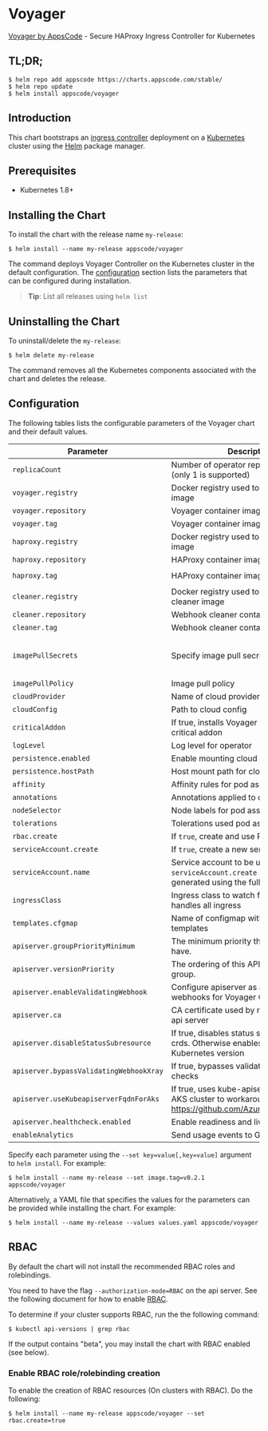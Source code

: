# Voyager
[Voyager by AppsCode](https://github.com/appscode/voyager) - Secure HAProxy Ingress Controller for Kubernetes

## TL;DR;

```console
$ helm repo add appscode https://charts.appscode.com/stable/
$ helm repo update
$ helm install appscode/voyager
```

## Introduction

This chart bootstraps an [ingress controller](https://github.com/appscode/voyager) deployment on a [Kubernetes](http://kubernetes.io) cluster using the [Helm](https://helm.sh) package manager.


## Prerequisites

- Kubernetes 1.8+

## Installing the Chart
To install the chart with the release name `my-release`:

```console
$ helm install --name my-release appscode/voyager
```

The command deploys Voyager Controller on the Kubernetes cluster in the default configuration. The [configuration](#configuration) section lists the parameters that can be configured during installation.

> **Tip**: List all releases using `helm list`

## Uninstalling the Chart

To uninstall/delete the `my-release`:

```console
$ helm delete my-release
```

The command removes all the Kubernetes components associated with the chart and deletes the release.

## Configuration

The following tables lists the configurable parameters of the Voyager chart and their default values.


| Parameter                            | Description                                                   | Default               |
| ------------------------------------ | ------------------------------------------------------------- | ----------------------|
| `replicaCount`                       | Number of operator replicas to create (only 1 is supported)   | `1`                   |
| `voyager.registry`                   | Docker registry used to pull Voyager image                    | `appscode`            |
| `voyager.repository`                 | Voyager container image                                       | `voyager`             |
| `voyager.tag`                        | Voyager container image tag                                   | `8.0.1`          |
| `haproxy.registry`                   | Docker registry used to pull HAProxy image                    | `appscode`            |
| `haproxy.repository`                 | HAProxy container image                                       | `haproxy`             |
| `haproxy.tag`                        | HAProxy container image tag                                   | `1.9.2-8.0.1-alpine` |
| `cleaner.registry`                   | Docker registry used to pull Webhook cleaner image            | `appscode`            |
| `cleaner.repository`                 | Webhook cleaner container image                               | `kubectl`             |
| `cleaner.tag`                        | Webhook cleaner container image tag                           | `v1.11`               |
| `imagePullSecrets`                   | Specify image pull secrets                                    | `nil` (does not add image pull secrets to deployed pods) |
| `imagePullPolicy`                    | Image pull policy                                             | `IfNotPresent`        |
| `cloudProvider`                      | Name of cloud provider                                        | `nil`                 |
| `cloudConfig`                        | Path to cloud config                                          | ``                    |
| `criticalAddon`                      | If true, installs Voyager operator as critical addon          | `false`               |
| `logLevel`                           | Log level for operator                                        | `3`                   |
| `persistence.enabled`                | Enable mounting cloud config                                  | `false`               |
| `persistence.hostPath`               | Host mount path for cloud config                              | `/etc/kubernetes`     |
| `affinity`                           | Affinity rules for pod assignment                             | `{}`                  |
| `annotations`                        | Annotations applied to operator pod(s)                        | `{}`                  |
| `nodeSelector`                       | Node labels for pod assignment                                | `{}`                  |
| `tolerations`                        | Tolerations used pod assignment                               | `{}`                  |
| `rbac.create`                        | If `true`, create and use RBAC resources                      | `true`                |
| `serviceAccount.create`              | If `true`, create a new service account                       | `true`                |
| `serviceAccount.name`                | Service account to be used. If not set and `serviceAccount.create` is `true`, a name is generated using the fullname template | `` |
| `ingressClass`                       | Ingress class to watch for. If empty, it handles all ingress  | ``                    |
| `templates.cfgmap`                   | Name of configmap with custom templates                       | ``                    |
| `apiserver.groupPriorityMinimum`     | The minimum priority the group should have.                   | 10000                 |
| `apiserver.versionPriority`          | The ordering of this API inside of the group.                 | 15                    |
| `apiserver.enableValidatingWebhook`  | Configure apiserver as adission webhooks for Voyager CRDs     | `true`                |
| `apiserver.ca`                       | CA certificate used by main Kubernetes api server             | `not-ca-cert`         |
| `apiserver.disableStatusSubresource` | If true, disables status sub resource for crds. Otherwise enables based on Kubernetes version | `false`            |
| `apiserver.bypassValidatingWebhookXray` | If true, bypasses validating webhook xray checks           | `false`               |
| `apiserver.useKubeapiserverFqdnForAks`  | If true, uses kube-apiserver FQDN for AKS cluster to workaround https://github.com/Azure/AKS/issues/522 | `true`             |
| `apiserver.healthcheck.enabled`         | Enable readiness and liveliness probes                     | `true`                |
| `enableAnalytics`                       | Send usage events to Google Analytics                      | `true`                |

Specify each parameter using the `--set key=value[,key=value]` argument to `helm install`. For example:

```console
$ helm install --name my-release --set image.tag=v0.2.1 appscode/voyager
```

Alternatively, a YAML file that specifies the values for the parameters can be provided while
installing the chart. For example:

```console
$ helm install --name my-release --values values.yaml appscode/voyager
```

## RBAC
By default the chart will not install the recommended RBAC roles and rolebindings.

You need to have the flag `--authorization-mode=RBAC` on the api server. See the following document for how to enable [RBAC](https://kubernetes.io/docs/admin/authorization/rbac/).

To determine if your cluster supports RBAC, run the the following command:

```console
$ kubectl api-versions | grep rbac
```

If the output contains "beta", you may install the chart with RBAC enabled (see below).

### Enable RBAC role/rolebinding creation

To enable the creation of RBAC resources (On clusters with RBAC). Do the following:

```console
$ helm install --name my-release appscode/voyager --set rbac.create=true
```
